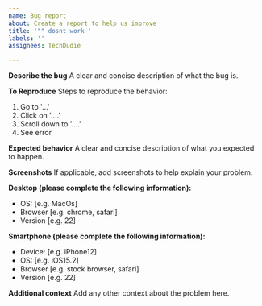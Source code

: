```yaml
---
name: Bug report
about: Create a report to help us improve
title: '"" dosnt work '
labels: ''
assignees: TechDudie

---
```


**Describe the bug**
A clear and concise description of what the bug is.

**To Reproduce**
Steps to reproduce the behavior:
1. Go to '...'
2. Click on '....'
3. Scroll down to '....'
4. See error

**Expected behavior**
A clear and concise description of what you expected to happen.

**Screenshots**
If applicable, add screenshots to help explain your problem.

**Desktop (please complete the following information):**
 - OS: [e.g. MacOs]
 - Browser [e.g. chrome, safari]
 - Version [e.g. 22]

**Smartphone (please complete the following information):**
 - Device: [e.g. iPhone12]
 - OS: [e.g. iOS15.2]
 - Browser [e.g. stock browser, safari]
 - Version [e.g. 22]

**Additional context**
Add any other context about the problem here.
